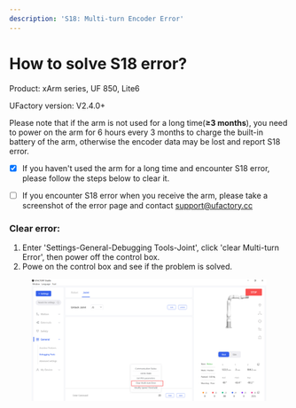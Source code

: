 ```yaml
---
description: 'S18: Multi-turn Encoder Error'
---
```


# How to solve S18 error?

Product: xArm series, UF 850, Lite6

UFactory version: V2.4.0+

Please note that if the arm is not used for a long time(**≥3 months**), you need to power on the arm for 6 hours every 3 months to charge the built-in battery of the arm, otherwise the encoder data may be lost and report S18 error.





* [x] If you haven't used the arm for a long time and encounter S18 error, please follow the steps below to clear it.
* [ ] If you encounter S18 error when you receive the arm, please take a screenshot of the error page and contact [support@ufactory.cc](mailto:support@ufactory.cc)



### Clear error:

1. Enter 'Settings-General-Debugging Tools-Joint', click 'clear Multi-turn Error', then power off the control box.
2. Powe on the control box and see if the problem is solved.

<figure><img src="../.gitbook/assets/image (58).png" alt=""><figcaption></figcaption></figure>
